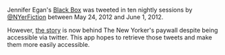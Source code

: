 Jennifer Egan's [Black Box](http://en.wikipedia.org/wiki/Black_Box_(Jennifer_Egan_story)) was tweeted in ten nightly sessions by [@NYerFiction](https://twitter.com/nyerfiction) between May 24, 2012 and June 1, 2012.

However, [the story](http://www.newyorker.com/fiction/features/2012/06/04/120604fi_fiction_egan) is now behind The New Yorker's paywall despite being accessible via twitter. This app hopes to retrieve those tweets and make them more easily accessible.
